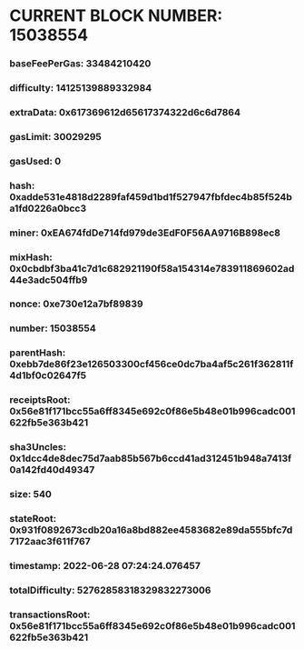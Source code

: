 # CURRENT BLOCK NUMBER: 15038554

### baseFeePerGas: 33484210420
### difficulty: 14125139889332984
### extraData: 0x617369612d65617374322d6c6d7864
### gasLimit: 30029295
### gasUsed: 0
### hash: 0xadde531e4818d2289faf459d1bd1f527947fbfdec4b85f524ba1fd0226a0bcc3
### miner: 0xEA674fdDe714fd979de3EdF0F56AA9716B898ec8
### mixHash: 0x0cbdbf3ba41c7d1c682921190f58a154314e783911869602ad44e3adc504ffb9
### nonce: 0xe730e12a7bf89839
### number: 15038554
### parentHash: 0xebb7de86f23e126503300cf456ce0dc7ba4af5c261f362811f4d1bf0c02647f5
### receiptsRoot: 0x56e81f171bcc55a6ff8345e692c0f86e5b48e01b996cadc001622fb5e363b421
### sha3Uncles: 0x1dcc4de8dec75d7aab85b567b6ccd41ad312451b948a7413f0a142fd40d49347
### size: 540
### stateRoot: 0x931f0892673cdb20a16a8bd882ee4583682e89da555bfc7d7172aac3f611f767
### timestamp: 2022-06-28 07:24:24.076457
### totalDifficulty: 52762858318329832273006
### transactionsRoot: 0x56e81f171bcc55a6ff8345e692c0f86e5b48e01b996cadc001622fb5e363b421
